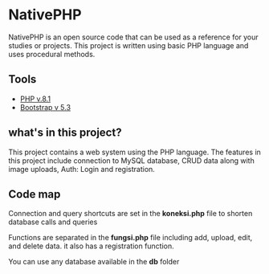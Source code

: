 # NativePHP

NativePHP is an open source code that can be used as a reference for your studies or projects. This project is written using basic PHP language and uses procedural methods.


## Tools

 - [PHP v.8.1](https://www.php.net/)
 - [Bootstrap v 5.3](https://getbootstrap.com/)


## what's in this project?

This project contains a web system using the PHP language. The features in this project include connection to MySQL database, CRUD data along with image uploads, Auth: Login and registration.

## Code map

Connection and query shortcuts are set in the **koneksi.php** file to shorten database calls and queries

Functions are separated in the **fungsi.php** file including add, upload, edit, and delete data. it also has a registration function.

You can use any database available in the **db** folder